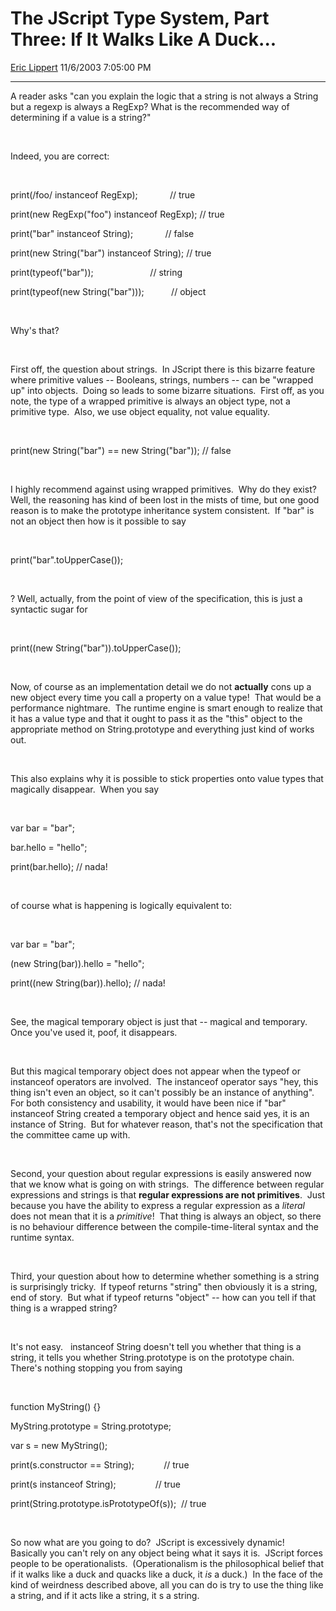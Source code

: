 # The JScript Type System, Part Three: If It Walks Like A Duck...

[Eric Lippert](https://social.msdn.microsoft.com/profile/Eric%20Lippert) 11/6/2003 7:05:00 PM

-----

A reader asks "can you explain the logic that a string is not always a String but a regexp is always a RegExp? What is the recommended way of determining if a value is a string?" 

 

 

Indeed, you are correct:

 

 

print(/foo/ instanceof RegExp);             // true

print(new RegExp("foo") instanceof RegExp); // true

print("bar" instanceof String);             // false

print(new String("bar") instanceof String); // true

print(typeof("bar"));                       // string

print(typeof(new String("bar")));           // object

 

 

Why's that?

 

 

First off, the question about strings.  In JScript there is this bizarre feature where primitive values -- Booleans, strings, numbers -- can be "wrapped up" into objects.  Doing so leads to some bizarre situations.  First off, as you note, the type of a wrapped primitive is always an object type, not a primitive type.  Also, we use object equality, not value equality.   

 

 

print(new String("bar") == new String("bar")); // false 

 

 

I highly recommend against using wrapped primitives.  Why do they exist?  Well, the reasoning has kind of been lost in the mists of time, but one good reason is to make the prototype inheritance system consistent.  If "bar" is not an object then how is it possible to say 

 

 

print("bar".toUpperCase()); 

 

 

? Well, actually, from the point of view of the specification, this is just a syntactic sugar for

 

 

print((new String("bar")).toUpperCase()); 

 

 

Now, of course as an implementation detail we do not **actually** cons up a new object every time you call a property on a value type\!  That would be a performance nightmare.  The runtime engine is smart enough to realize that it has a value type and that it ought to pass it as the "this" object to the appropriate method on String.prototype and everything just kind of works out.

 

 

This also explains why it is possible to stick properties onto value types that magically disappear.  When you say

 

 

var bar = "bar";

bar.hello = "hello";

print(bar.hello); // nada\!

 

 

of course what is happening is logically equivalent to:

 

 

var bar = "bar";

(new String(bar)).hello = "hello";

print((new String(bar)).hello); // nada\!

 

 

See, the magical temporary object is just that -- magical and temporary.  Once you've used it, poof, it disappears.

 

 

But this magical temporary object does not appear when the typeof or instanceof operators are involved.  The instanceof operator says "hey, this thing isn't even an object, so it can't possibly be an instance of anything".  For both consistency and usability, it would have been nice if "bar" instanceof String created a temporary object and hence said yes, it is an instance of String.  But for whatever reason, that's not the specification that the committee came up with.

 

 

Second, your question about regular expressions is easily answered now that we know what is going on with strings.  The difference between regular expressions and strings is that **regular expressions are not primitives**.  Just because you have the ability to express a regular expression as a *literal* does not mean that it is a *primitive*\!  That thing is always an object, so there is no behaviour difference between the compile-time-literal syntax and the runtime syntax.

 

 

Third, your question about how to determine whether something is a string is surprisingly tricky.  If typeof returns "string" then obviously it is a string, end of story.  But what if typeof returns "object" -- how can you tell if that thing is a wrapped string?   

 

 

It's not easy.   instanceof String doesn't tell you whether that thing is a string, it tells you whether String.prototype is on the prototype chain.  There's nothing stopping you from saying

 

 

function MyString() {}

MyString.prototype = String.prototype;

var s = new MyString();

print(s.constructor == String);            // true

print(s instanceof String);                // true

print(String.prototype.isPrototypeOf(s));  // true

 

 

So now what are you going to do?  JScript is excessively dynamic\!  Basically you can't rely on any object being what it says it is.  JScript forces people to be operationalists.  (Operationalism is the philosophical belief that if it walks like a duck and quacks like a duck, it *is* a duck.)  In the face of the kind of weirdness described above, all you can do is try to use the thing like a string, and if it acts like a string, it s a string.

